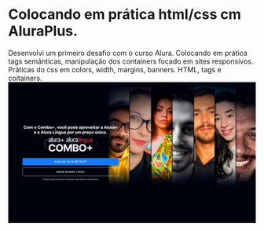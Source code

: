 # Colocando em prática html/css cm AluraPlus.

Desenvolvi um primeiro desafio com o curso Alura. Colocando em prática tags semânticas, manipulação dos containers focado em sites responsivos.
Práticas do css em colors, width, margins, banners.
HTML, tags e coitainers.
![Previsão SIte AluraPlus](https://github.com/Belfegorrr/Aluraplus/blob/main/Alura.png)
